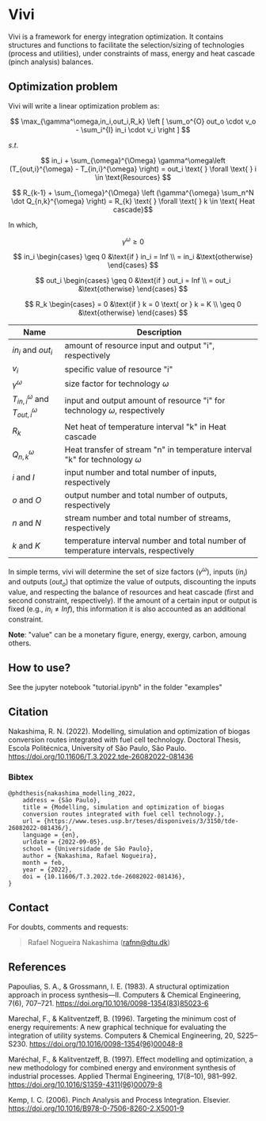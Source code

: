 # Vivi

Vivi is a framework for energy integration optimization. It contains structures and functions to facilitate the selection/sizing of technologies (process and utilities), under constraints of mass, energy and heat cascade (pinch analysis) balances.

## Optimization problem
Vivi will write a linear optimization problem as:

$$ \max_{\gamma^\omega,in_i,out_i,R_k} \left [ \sum_o^{O} out_o \cdot v_o - \sum_i^{I} in_i \cdot v_i \right ] $$

$s.t.$

$$ in_i + \sum_{\omega}^{\Omega} \gamma^\omega\left (T_{out,i}^{\omega} - T_{in,i}^{\omega} \right) = out_i \text{ } \forall \text{ } i \in \text{Resources} $$

$$ R_{k-1} + \sum_{\omega}^{\Omega} \left (\gamma^{\omega} \sum_n^N \dot Q_{n,k}^{\omega} \right) = R_{k} \text{ } \forall \text{ } k \in \text{ Heat cascade}$$

In which,

$$ \gamma^\omega \geq 0 $$

$$ in_i  \begin{cases} 
            \geq 0 &\text{if } in_i = Inf \\
            = in_i &\text{otherwise}
        \end{cases} $$


$$ out_i  \begin{cases} 
            \geq 0 &\text{if } out_i = Inf \\
            = out_i &\text{otherwise}
        \end{cases} $$

$$ R_k  \begin{cases} 
            = 0 &\text{if } k = 0 \text{ or } k = K \\
            \geq 0 &\text{otherwise}
        \end{cases} $$

| Name | Description |
| -------- | ----------- |
| $in_i$ and $out_i$ | amount of resource input and output "i", respectively | 
| $v_i$ | specific value of resource "i" |
| $\gamma^\omega$ | size factor for technology $\omega$ |
| $T_{in,i}^{\omega}$ and $T_{out,i}^{\omega}$ | input and output amount of resource "i" for technology $\omega$, respectively |
| $R_k$ | Net heat of temperature interval "k" in Heat cascade |
| $Q_{n,k}^\omega$ | Heat transfer of stream "n" in temperature interval "k" for technology $\omega$ |
| $i$ and $I$ | input number and total number of inputs, respectively |
| $o$ and $O$ | output number and total number of outputs, respectively |
| $n$ and $N$ | stream number and total number of streams, respectively |
| $k$ and $K$ | temperature interval number and total number of temperature intervals, respectively |

In simple terms, vivi will determine the set of size factors $(\gamma^\omega)$, inputs $(in_i)$ and outputs $(out_o)$ that optimize the value of outputs, discounting the inputs value, and respecting the balance of resources and heat cascade (first and second constraint, respectively). If the amount of a certain input or output is fixed (e.g., $in_i\neq Inf$), this information it is also accounted as an additional constraint.

**Note**: "value" can be a monetary figure, energy, exergy, carbon, amoung others.

## How to use?
See the jupyter notebook "tutorial.ipynb" in the folder "examples"

## Citation
Nakashima, R. N. (2022). Modelling, simulation and optimization of biogas conversion routes integrated with fuel cell technology. Doctoral Thesis, Escola Politécnica, University of São Paulo, São Paulo. https://doi.org/10.11606/T.3.2022.tde-26082022-081436


### Bibtex

    
    @phdthesis{nakashima_modelling_2022,
	    address = {São Paulo},
	    title = {Modelling, simulation and optimization of biogas 
        conversion routes integrated with fuel cell technology.},
	    url = {https://www.teses.usp.br/teses/disponiveis/3/3150/tde-26082022-081436/},
	    language = {en},
	    urldate = {2022-09-05},
	    school = {Universidade de São Paulo},
	    author = {Nakashima, Rafael Nogueira},
	    month = feb,
	    year = {2022},
	    doi = {10.11606/T.3.2022.tde-26082022-081436},
    }


## Contact
For doubts, comments and requests:

> Rafael Nogueira Nakashima (rafnn@dtu.dk)

## References

Papoulias, S. A., & Grossmann, I. E. (1983). A structural optimization approach in process synthesis—II. Computers & Chemical Engineering, 7(6), 707–721. https://doi.org/10.1016/0098-1354(83)85023-6

Marechal, F., & Kalitventzeff, B. (1996). Targeting the minimum cost of energy requirements: A new graphical technique for evaluating the integration of utility systems. Computers & Chemical Engineering, 20, S225–S230. https://doi.org/10.1016/0098-1354(96)00048-8

Maréchal, F., & Kalitventzeff, B. (1997). Effect modelling and optimization, a new methodology for combined energy and environment synthesis of industrial processes. Applied Thermal Engineering, 17(8–10), 981–992. https://doi.org/10.1016/S1359-4311(96)00079-8

Kemp, I. C. (2006). Pinch Analysis and Process Integration. Elsevier. https://doi.org/10.1016/B978-0-7506-8260-2.X5001-9

